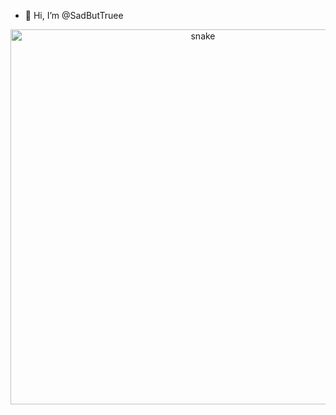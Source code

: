 - 👋 Hi, I’m @SadButTruee

<p align="center">
 <img width="600" src="assets/github-snake.svg" alt="snake"/>
</p>
